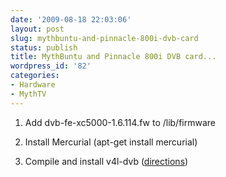 ```yaml
---
date: '2009-08-18 22:03:06'
layout: post
slug: mythbuntu-and-pinnacle-800i-dvb-card
status: publish
title: MythBuntu and Pinnacle 800i DVB card...
wordpress_id: '82'
categories:
- Hardware
- MythTV
---
```




  1. Add dvb-fe-xc5000-1.6.114.fw to /lib/firmware


  2. Install Mercurial (apt-get install mercurial)


  3. Compile and install v4l-dvb ([directions](http://www.linuxtv.org/wiki/index.php/How_to_Obtain,_Build_and_Install_V4L-DVB_Device_Drivers))


